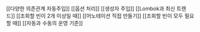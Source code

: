 [[다양한 의존관계 자동주입]]
[[옵션 처리]]
[[생성자 주입]]
[[Lombok과 최신 트렌드]]
[[조회할 빈이 2개 이상일 때]]
[[어노테이션 직접 만들기]]
[[조회할 빈이 모두 필요할 때]]
[[자동과 수동의 운영 기준]]